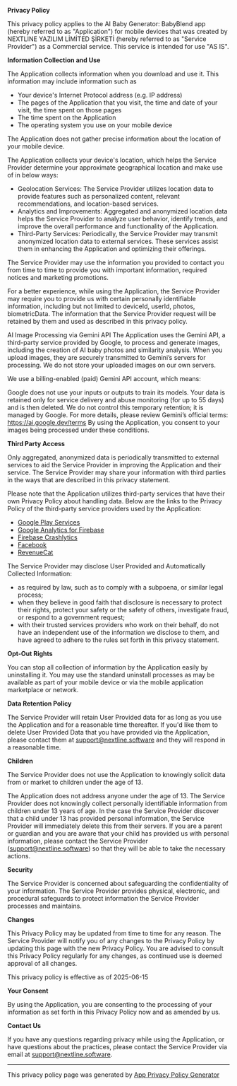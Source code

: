**Privacy Policy**

This privacy policy applies to the AI Baby Generator: BabyBlend app (hereby referred to as "Application") for mobile devices that was created by NEXTLINE YAZILIM LİMİTED ŞİRKETİ (hereby referred to as "Service Provider") as a Commercial service. This service is intended for use "AS IS".

**Information Collection and Use**

The Application collects information when you download and use it. This information may include information such as

*   Your device's Internet Protocol address (e.g. IP address)
*   The pages of the Application that you visit, the time and date of your visit, the time spent on those pages
*   The time spent on the Application
*   The operating system you use on your mobile device

The Application does not gather precise information about the location of your mobile device.

The Application collects your device's location, which helps the Service Provider determine your approximate geographical location and make use of in below ways:

*   Geolocation Services: The Service Provider utilizes location data to provide features such as personalized content, relevant recommendations, and location-based services.
*   Analytics and Improvements: Aggregated and anonymized location data helps the Service Provider to analyze user behavior, identify trends, and improve the overall performance and functionality of the Application.
*   Third-Party Services: Periodically, the Service Provider may transmit anonymized location data to external services. These services assist them in enhancing the Application and optimizing their offerings.

The Service Provider may use the information you provided to contact you from time to time to provide you with important information, required notices and marketing promotions.

For a better experience, while using the Application, the Service Provider may require you to provide us with certain personally identifiable information, including but not limited to deviceId, userId, photos, biometricData. The information that the Service Provider request will be retained by them and used as described in this privacy policy.


AI Image Processing via Gemini API
The Application uses the Gemini API, a third-party service provided by Google, to process and generate images, including the creation of AI baby photos and similarity analysis.
When you upload images, they are securely transmitted to Gemini’s servers for processing. We do not store your uploaded images on our own servers.

We use a billing-enabled (paid) Gemini API account, which means:

Google does not use your inputs or outputs to train its models.
Your data is retained only for service delivery and abuse monitoring (for up to 55 days) and is then deleted.
We do not control this temporary retention; it is managed by Google.
For more details, please review Gemini’s official terms: https://ai.google.dev/terms
By using the Application, you consent to your images being processed under these conditions.

**Third Party Access**

Only aggregated, anonymized data is periodically transmitted to external services to aid the Service Provider in improving the Application and their service. The Service Provider may share your information with third parties in the ways that are described in this privacy statement.

Please note that the Application utilizes third-party services that have their own Privacy Policy about handling data. Below are the links to the Privacy Policy of the third-party service providers used by the Application:

*   [Google Play Services](https://www.google.com/policies/privacy/)
*   [Google Analytics for Firebase](https://firebase.google.com/support/privacy)
*   [Firebase Crashlytics](https://firebase.google.com/support/privacy/)
*   [Facebook](https://www.facebook.com/about/privacy/update/printable)
*   [RevenueCat](https://www.revenuecat.com/privacy)

The Service Provider may disclose User Provided and Automatically Collected Information:

*   as required by law, such as to comply with a subpoena, or similar legal process;
*   when they believe in good faith that disclosure is necessary to protect their rights, protect your safety or the safety of others, investigate fraud, or respond to a government request;
*   with their trusted services providers who work on their behalf, do not have an independent use of the information we disclose to them, and have agreed to adhere to the rules set forth in this privacy statement.

**Opt-Out Rights**

You can stop all collection of information by the Application easily by uninstalling it. You may use the standard uninstall processes as may be available as part of your mobile device or via the mobile application marketplace or network.

**Data Retention Policy**

The Service Provider will retain User Provided data for as long as you use the Application and for a reasonable time thereafter. If you'd like them to delete User Provided Data that you have provided via the Application, please contact them at support@nextline.software and they will respond in a reasonable time.

**Children**

The Service Provider does not use the Application to knowingly solicit data from or market to children under the age of 13.

The Application does not address anyone under the age of 13. The Service Provider does not knowingly collect personally identifiable information from children under 13 years of age. In the case the Service Provider discover that a child under 13 has provided personal information, the Service Provider will immediately delete this from their servers. If you are a parent or guardian and you are aware that your child has provided us with personal information, please contact the Service Provider (support@nextline.software) so that they will be able to take the necessary actions.

**Security**

The Service Provider is concerned about safeguarding the confidentiality of your information. The Service Provider provides physical, electronic, and procedural safeguards to protect information the Service Provider processes and maintains.

**Changes**

This Privacy Policy may be updated from time to time for any reason. The Service Provider will notify you of any changes to the Privacy Policy by updating this page with the new Privacy Policy. You are advised to consult this Privacy Policy regularly for any changes, as continued use is deemed approval of all changes.

This privacy policy is effective as of 2025-06-15

**Your Consent**

By using the Application, you are consenting to the processing of your information as set forth in this Privacy Policy now and as amended by us.

**Contact Us**

If you have any questions regarding privacy while using the Application, or have questions about the practices, please contact the Service Provider via email at support@nextline.software.

* * *

This privacy policy page was generated by [App Privacy Policy Generator](https://app-privacy-policy-generator.nisrulz.com/)
